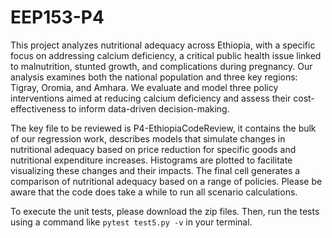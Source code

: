 # EEP153-P4
This project analyzes nutritional adequacy across Ethiopia, with a specific focus on addressing calcium deficiency, a critical public health issue linked to malnutrition, stunted growth, and complications during pregnancy. Our analysis examines both the national population and three key regions: Tigray, Oromia, and Amhara. We evaluate and model three policy interventions aimed at reducing calcium deficiency and assess their cost-effectiveness to inform data-driven decision-making. 

The key file to be reviewed is P4-EthiopiaCodeReview, it contains the bulk of our regression work, describes models that simulate changes in nutritional adequacy based on price reduction for specific goods and nutritional expenditure increases. Histograms are plotted to facilitate visualizing these changes and their impacts. The final cell generates a comparison of nutritional adequacy based on a range of policies. Please be aware that the code does take a while to run all scenario calculations.

To execute the unit tests, please download the zip files. Then, run the tests using a command like `pytest test5.py -v` in your terminal.
